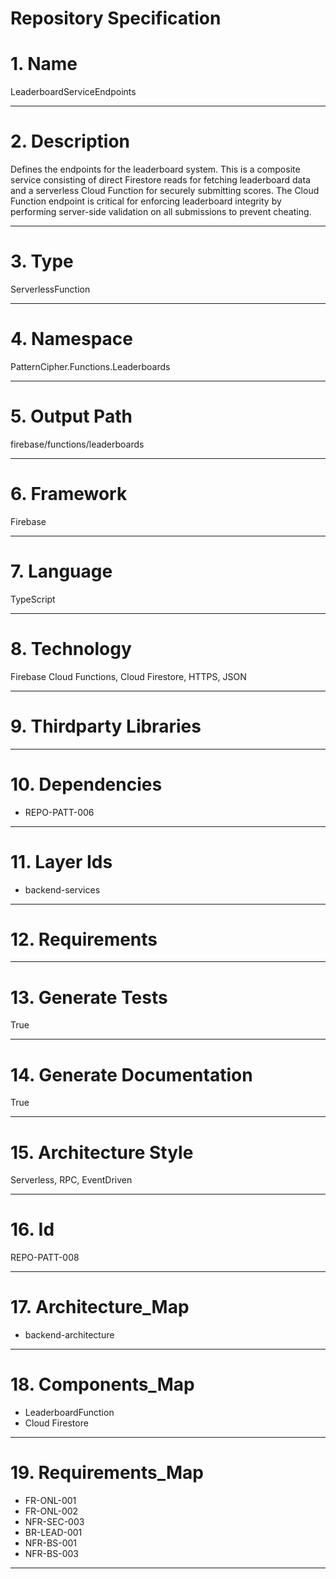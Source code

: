 # Repository Specification

# 1. Name
LeaderboardServiceEndpoints


---

# 2. Description
Defines the endpoints for the leaderboard system. This is a composite service consisting of direct Firestore reads for fetching leaderboard data and a serverless Cloud Function for securely submitting scores. The Cloud Function endpoint is critical for enforcing leaderboard integrity by performing server-side validation on all submissions to prevent cheating.


---

# 3. Type
ServerlessFunction


---

# 4. Namespace
PatternCipher.Functions.Leaderboards


---

# 5. Output Path
firebase/functions/leaderboards


---

# 6. Framework
Firebase


---

# 7. Language
TypeScript


---

# 8. Technology
Firebase Cloud Functions, Cloud Firestore, HTTPS, JSON


---

# 9. Thirdparty Libraries



---

# 10. Dependencies

- REPO-PATT-006


---

# 11. Layer Ids

- backend-services


---

# 12. Requirements



---

# 13. Generate Tests
True


---

# 14. Generate Documentation
True


---

# 15. Architecture Style
Serverless, RPC, EventDriven


---

# 16. Id
REPO-PATT-008


---

# 17. Architecture_Map

- backend-architecture


---

# 18. Components_Map

- LeaderboardFunction
- Cloud Firestore


---

# 19. Requirements_Map

- FR-ONL-001
- FR-ONL-002
- NFR-SEC-003
- BR-LEAD-001
- NFR-BS-001
- NFR-BS-003


---

